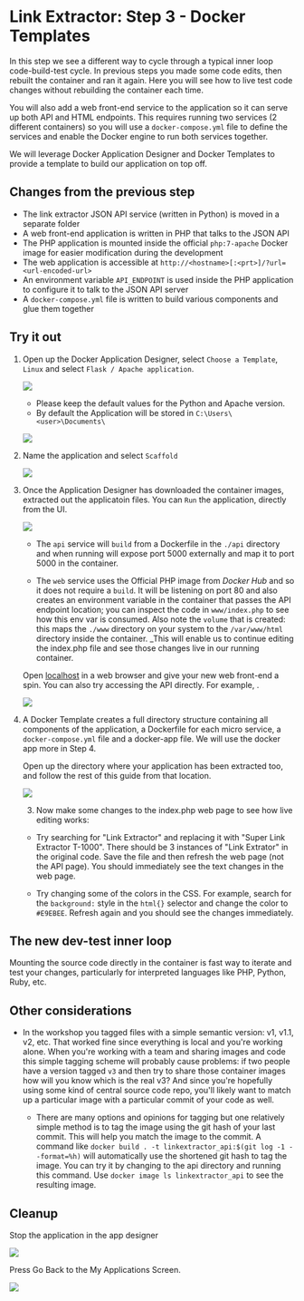 # Link Extractor: Step 3 - Docker Templates

In this step we see a different way to cycle through a typical inner loop
code-build-test cycle. In previous steps you made some code edits, then rebuilt
the container and ran it again. Here you will see how to live test code changes
without rebuilding the container each time.

You will also add a web front-end service to the application so it can serve up
both API and HTML endpoints. This requires running two services (2 different
containers) so you will use a `docker-compose.yml` file to define the services
and enable the Docker engine to run both services together.

We will leverage Docker Application Designer and Docker Templates to
provide a template to build our application on top off.

## Changes from the previous step

* The link extractor JSON API service (written in Python) is moved in a
  separate folder
* A web front-end application is written in PHP that talks to the JSON API
* The PHP application is mounted inside the official `php:7-apache` Docker
  image for easier modification during the development
* The web application is accessible at
  `http://<hostname>[:<prt>]/?url=<url-encoded-url>`
* An environment variable `API_ENDPOINT` is used inside the PHP application to
  configure it to talk to the JSON API server
* A `docker-compose.yml` file is written to build various components and glue
  them together

## Try it out

1. Open up the Docker Application Designer, select `Choose a Template`, `Linux`
   and select `Flask / Apache application`.
   
    ![]( ./images/image1.png)

   * Please keep the default values for the Python and Apache version.
   * By default the Application will be stored in `C:\Users\<user>\Documents\`

    ![]( ./images/image2.png)

2. Name the application and select `Scaffold`

    ![]( ./images/image3.png)

3. Once the Application Designer has downloaded the container images, extracted
   out the applicatoin files. You can `Run` the application, directly from the
   UI.

    ![]( ./images/image4.png)

   * The `api` service will `build` from a Dockerfile in the `./api` directory
     and when running will expose port 5000 externally and map it to port 5000
     in the container.

   * The `web` service uses the Official PHP image from _Docker Hub_ and so it
     does not require a `build`. It will be listening on port 80 and also
     creates an environment variable in the container that passes the API endpoint
     location; you can inspect the code in `www/index.php` to see how this env var
     is consumed. Also note the `volume` that is created: this maps the `./www`
     directory on your system to the `/var/www/html` directory inside the container.
     _This will enable us to continue editing the index.php file and see those
     changes live in our running container.   

   Open [localhost](http://localhost) in a web browser and give your new web
   front-end a spin.  You can also try accessing the API directly. For example,
   [](http://localhost:5000/api/http://docker.com).

   ![]( ./images/image5.png)

4. A Docker Template creates a full directory structure containing all
   components of the application, a Dockerfile for each micro service, a
   `docker-compose.yml` file and a docker-app file. We will use the docker app
   more in Step 4.

   Open up the directory where your application has been extracted too, and
   follow the rest of this guide from that location.

   ![]( ./images/image6.png)

   3. Now make some changes to the index.php web page to see how live editing
   works:

   * Try searching for "Link Extractor" and replacing it with "Super Link
     Extractor T-1000". There should be 3 instances of "Link Extrator" in the
     original code. Save the file and then refresh the web page (not the API page).
     You should immediately see the text changes in the web page.

   * Try changing some of the colors in the CSS. For example, search for the
     `background:` style in the `html{}` selector and change the color to
     `#E9EBEE`. Refresh again and you should see the changes immediately.

## The new dev-test inner loop

Mounting the source code directly in the container is fast way to iterate and
test your changes, particularly for interpreted languages like PHP, Python,
Ruby, etc.

## Other considerations

* In the workshop you tagged files with a simple semantic version: v1, v1.1,
  v2, etc. That worked fine since everything is local and you're working alone.
  When you're working with a team and sharing images and code this simple tagging
  scheme will probably cause problems: if two people have a version tagged `v3`
  and then try to share those container images how will you know which is the
  real v3? And since you're hopefully using some kind of central source code
  repo, you'll likely want to match up a particular image with a particular
  commit of your code as well.

  * There are many options and opinions for tagging but one relatively simple
    method is to tag the image using the git hash of your last commit. This
    will help you match the image to the commit. A command like `docker build . -t
    linkextractor_api:$(git log -1 --format=%h)` will automatically use the
    shortened git hash to tag the image. You can try it by changing to the api
    directory and running this command. Use `docker image ls linkextractor_api` to
    see the resulting image.

## Cleanup

Stop the application in the app designer

  ![]( ./images/image7.png)

Press Go Back to the My Applications Screen.

  ![]( ./images/image8.png)